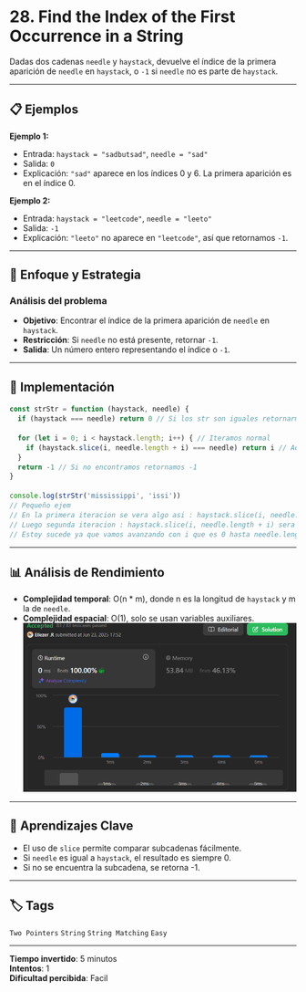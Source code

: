 # 28. Find the Index of the First Occurrence in a String

Dadas dos cadenas `needle` y `haystack`, devuelve el índice de la primera aparición de `needle` en `haystack`, o `-1` si `needle` no es parte de `haystack`.

---

## 📋 Ejemplos

**Ejemplo 1:**

- Entrada: `haystack = "sadbutsad"`, `needle = "sad"`
- Salida: `0`
- Explicación: `"sad"` aparece en los índices 0 y 6. La primera aparición es en el índice 0.

**Ejemplo 2:**

- Entrada: `haystack = "leetcode"`, `needle = "leeto"`
- Salida: `-1`
- Explicación: `"leeto"` no aparece en `"leetcode"`, así que retornamos `-1`.

---

## 💭 Enfoque y Estrategia

### Análisis del problema

- **Objetivo**: Encontrar el índice de la primera aparición de `needle` en `haystack`.
- **Restricción**: Si `needle` no está presente, retornar `-1`.
- **Salida**: Un número entero representando el índice o `-1`.

---

## 🔧 Implementación

```js
const strStr = function (haystack, needle) {
  if (haystack === needle) return 0 // Si los str son iguales retornarmos 0

  for (let i = 0; i < haystack.length; i++) { // Iteramos normal
    if (haystack.slice(i, needle.length + i) === needle) return i // Aqui cortamos el haystack desde 0 hasta needle.length + i asegurandonos de que avancemos de 1 en 1 apartir de needle.length
  }
  return -1 // Si no encontramos retornamos -1
}

console.log(strStr('mississippi', 'issi'))
// Pequeño ejem
// En la primera iteracion se vera algo asi : haystack.slice(i, needle.length + i) sera igual a = miss
// Luego segunda iteracion : haystack.slice(i, needle.length + i) sera igual a = issi
// Estoy sucede ya que vamos avanzando con i que es 0 hasta needle.length + i que seria 5 y luego 6, 7 etc
```

---

## 📊 Análisis de Rendimiento

- **Complejidad temporal**: O(n * m), donde n es la longitud de `haystack` y m la de `needle`.
- **Complejidad espacial**: O(1), solo se usan variables auxiliares.
 ![Código de rendimiento](./public/rendimiento.png)

---

## 🎯 Aprendizajes Clave

- El uso de `slice` permite comparar subcadenas fácilmente.
- Si `needle` es igual a `haystack`, el resultado es siempre 0.
- Si no se encuentra la subcadena, se retorna -1.

---

## 🏷️ Tags

`Two Pointers` `String` `String Matching` `Easy`

---

**Tiempo invertido**: 5 minutos  
**Intentos**: 1  
**Dificultad percibida**: Facil